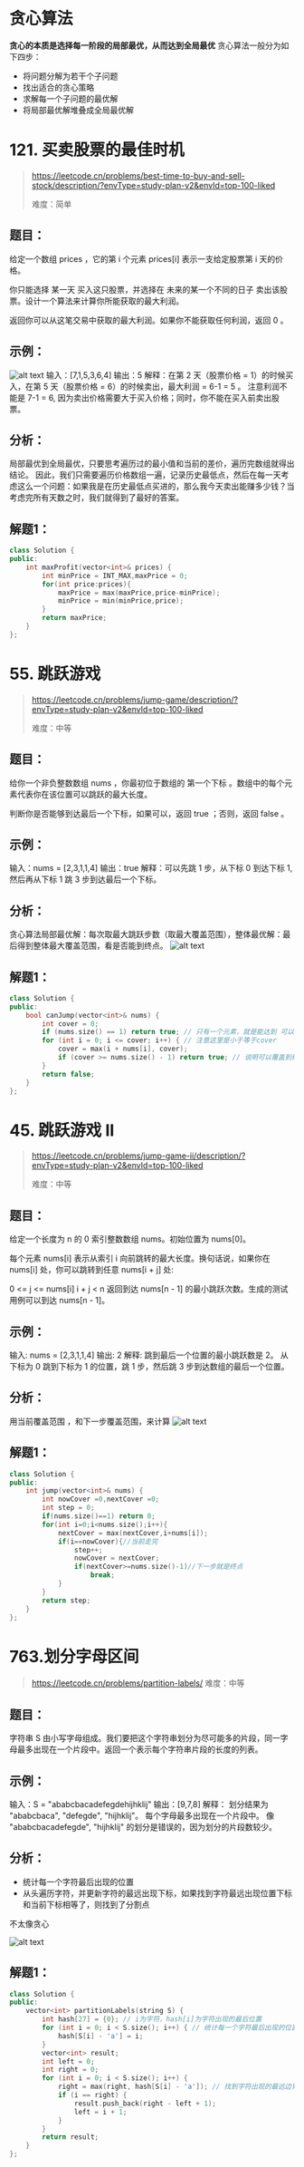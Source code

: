 # 贪心算法
**贪心的本质是选择每一阶段的局部最优，从而达到全局最优**
贪心算法一般分为如下四步：

- 将问题分解为若干个子问题
- 找出适合的贪心策略
- 求解每一个子问题的最优解
- 将局部最优解堆叠成全局最优解
  
# 121. 买卖股票的最佳时机
> https://leetcode.cn/problems/best-time-to-buy-and-sell-stock/description/?envType=study-plan-v2&envId=top-100-liked
> 
> 难度：简单
## 题目：
给定一个数组 prices ，它的第 i 个元素 prices[i] 表示一支给定股票第 i 天的价格。

你只能选择 某一天 买入这只股票，并选择在 未来的某一个不同的日子 卖出该股票。设计一个算法来计算你所能获取的最大利润。

返回你可以从这笔交易中获取的最大利润。如果你不能获取任何利润，返回 0 。

 


## 示例：
![alt text](image-47.png)
输入：[7,1,5,3,6,4]
输出：5
解释：在第 2 天（股票价格 = 1）的时候买入，在第 5 天（股票价格 = 6）的时候卖出，最大利润 = 6-1 = 5 。
     注意利润不能是 7-1 = 6, 因为卖出价格需要大于买入价格；同时，你不能在买入前卖出股票。

## 分析：
局部最优到全局最优，只要思考遍历过的最小值和当前的差价，遍历完数组就得出结论。
因此，我们只需要遍历价格数组一遍，记录历史最低点，然后在每一天考虑这么一个问题：如果我是在历史最低点买进的，那么我今天卖出能赚多少钱？当考虑完所有天数之时，我们就得到了最好的答案。


## 解题1：
``` c++ 
class Solution {
public:
    int maxProfit(vector<int>& prices) {
        int minPrice = INT_MAX,maxPrice = 0;
        for(int price:prices){
            maxPrice = max(maxPrice,price-minPrice);
            minPrice = min(minPrice,price);
        }
        return maxPrice;
    }
};
```

# 55. 跳跃游戏
> https://leetcode.cn/problems/jump-game/description/?envType=study-plan-v2&envId=top-100-liked
> 
> 难度：中等
## 题目：
给你一个非负整数数组 nums ，你最初位于数组的 第一个下标 。数组中的每个元素代表你在该位置可以跳跃的最大长度。

判断你是否能够到达最后一个下标，如果可以，返回 true ；否则，返回 false 。




## 示例：
输入：nums = [2,3,1,1,4]
输出：true
解释：可以先跳 1 步，从下标 0 到达下标 1, 然后再从下标 1 跳 3 步到达最后一个下标。


## 分析：
贪心算法局部最优解：每次取最大跳跃步数（取最大覆盖范围），整体最优解：最后得到整体最大覆盖范围，看是否能到终点。
![alt text](image-48.png)


## 解题1：
``` c++ 
class Solution {
public:
    bool canJump(vector<int>& nums) {
        int cover = 0;
        if (nums.size() == 1) return true; // 只有一个元素，就是能达到 可以不写
        for (int i = 0; i <= cover; i++) { // 注意这里是小于等于cover
            cover = max(i + nums[i], cover);
            if (cover >= nums.size() - 1) return true; // 说明可以覆盖到终点了
        }
        return false;
    }
};

```

# 45. 跳跃游戏 II
> https://leetcode.cn/problems/jump-game-ii/description/?envType=study-plan-v2&envId=top-100-liked
> 
> 难度：中等
## 题目：
给定一个长度为 n 的 0 索引整数数组 nums。初始位置为 nums[0]。

每个元素 nums[i] 表示从索引 i 向前跳转的最大长度。换句话说，如果你在 nums[i] 处，你可以跳转到任意 nums[i + j] 处:

0 <= j <= nums[i] 
i + j < n
返回到达 nums[n - 1] 的最小跳跃次数。生成的测试用例可以到达 nums[n - 1]。


## 示例：
输入: nums = [2,3,1,1,4]
输出: 2
解释: 跳到最后一个位置的最小跳跃数是 2。
     从下标为 0 跳到下标为 1 的位置，跳 1 步，然后跳 3 步到达数组的最后一个位置。


## 分析：
用当前覆盖范围 ，和下一步覆盖范围，来计算
![alt text](image-49.png)


## 解题1：
``` c++ 
class Solution {
public:
    int jump(vector<int>& nums) {
        int nowCover =0,nextCover =0;
        int step = 0;
        if(nums.size()==1) return 0;
        for(int i=0;i<nums.size();i++){
            nextCover = max(nextCover,i+nums[i]);
            if(i==nowCover){//当前走完
                step++;
                nowCover = nextCover;
                if(nextCover>=nums.size()-1)//下一步就是终点
                    break;
            }
        }
        return step;
    }
};
```

# 763.划分字母区间
> 
> https://leetcode.cn/problems/partition-labels/
> 难度：中等
## 题目：
字符串 S 由小写字母组成。我们要把这个字符串划分为尽可能多的片段，同一字母最多出现在一个片段中。返回一个表示每个字符串片段的长度的列表。






## 示例：
输入：S = "ababcbacadefegdehijhklij"
输出：[9,7,8] 解释： 划分结果为 "ababcbaca", "defegde", "hijhklij"。 每个字母最多出现在一个片段中。 像 "ababcbacadefegde", "hijhklij" 的划分是错误的，因为划分的片段数较少。



## 分析：
- 统计每一个字符最后出现的位置
- 从头遍历字符，并更新字符的最远出现下标，如果找到字符最远出现位置下标和当前下标相等了，则找到了分割点
  
不太像贪心
  
  ![alt text](image-50.png)


## 解题1：
``` c++ 
class Solution {
public:
    vector<int> partitionLabels(string S) {
        int hash[27] = {0}; // i为字符，hash[i]为字符出现的最后位置
        for (int i = 0; i < S.size(); i++) { // 统计每一个字符最后出现的位置
            hash[S[i] - 'a'] = i;
        }
        vector<int> result;
        int left = 0;
        int right = 0;
        for (int i = 0; i < S.size(); i++) {
            right = max(right, hash[S[i] - 'a']); // 找到字符出现的最远边界
            if (i == right) {
                result.push_back(right - left + 1);
                left = i + 1;
            }
        }
        return result;
    }
};
```

